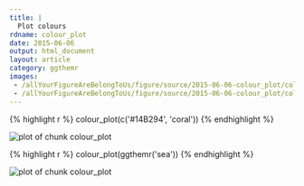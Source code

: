 ```yaml
---
title: |
  Plot colours
rdname: colour_plot
date: 2015-06-06
output: html_document
layout: article
category: ggthemr
images:
 - /allYourFigureAreBelongToUs/figure/source/2015-06-06-colour_plot/colour_plot-1.png
 - /allYourFigureAreBelongToUs/figure/source/2015-06-06-colour_plot/colour_plot-2.png
---
```





{% highlight r %}
colour_plot(c('#14B294', 'coral'))
{% endhighlight %}

![plot of chunk colour_plot](/allYourFigureAreBelongToUs/figure/source/2015-06-06-colour_plot/colour_plot-1.png) 

{% highlight r %}
colour_plot(ggthemr('sea'))
{% endhighlight %}

![plot of chunk colour_plot](/allYourFigureAreBelongToUs/figure/source/2015-06-06-colour_plot/colour_plot-2.png) 
